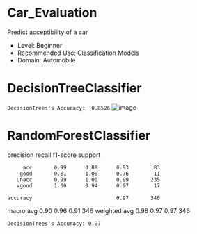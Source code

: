 # Car_Evaluation
Predict acceptibility of a car

- Level: Beginner 
- Recommended Use: Classification Models
- Domain: Automobile

# DecisionTreeClassifier
`DecisionTrees's Accuracy:  0.8526`
![image](https://user-images.githubusercontent.com/97735053/175822767-4f2213c2-c238-4506-9246-67f89fef6314.png)

# RandomForestClassifier
  precision    recall  f1-score   support

         acc       0.99      0.88      0.93        83
        good       0.61      1.00      0.76        11
       unacc       0.99      1.00      0.99       235
       vgood       1.00      0.94      0.97        17

    accuracy                           0.97       346
   macro avg       0.90      0.96      0.91       346
weighted avg       0.98      0.97      0.97       346


`DecisionTrees's Accuracy: 0.97`
